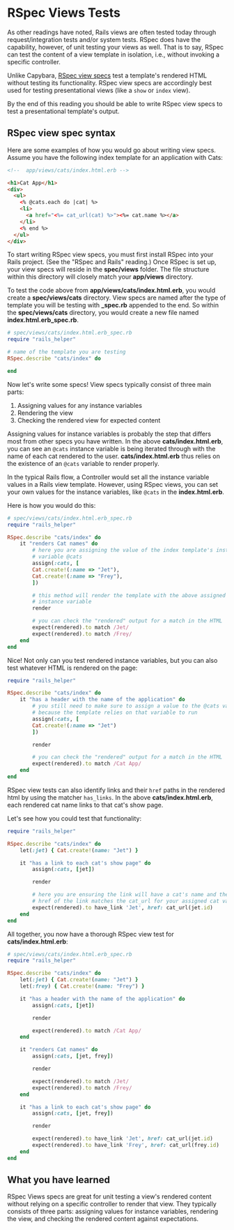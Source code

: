 # RSpec Views Tests

As other readings have noted, Rails views are often tested today through
request/integration tests and/or system tests. RSpec does have the capability,
however, of unit testing your views as well. That is to say, RSpec can test the
content of a view template in isolation, i.e., without invoking a specific
controller.

Unlike Capybara, [RSpec view specs] test a template's rendered HTML without
testing its functionality. RSpec view specs are accordingly best used for
testing presentational views (like a `show` or `index` view).

By the end of this reading you should be able to write RSpec view specs to test
a presentational template's output.

## RSpec view spec syntax

Here are some examples of how you would go about writing view specs. Assume you
have the following index template for an application with Cats:

```html
<!--  app/views/cats/index.html.erb -->

<h1>Cat App</h1>
<div>
  <ul>
    <% @cats.each do |cat| %>
    <li>
      <a href="<%= cat_url(cat) %>"><%= cat.name %></a>
    </li>
    <% end %>
  </ul>
</div>
```

To start writing RSpec view specs, you must first install RSpec into your Rails
project. (See the "RSpec and Rails" reading.) Once RSpec is set up, your view
specs will reside in the __spec/views__ folder. The file structure within this
directory will closely match your __app/views__ directory.

To test the code above from __app/views/cats/index.html.erb__, you would create
a __spec/views/cats__ directory. View specs are named after the type of template
you will be testing with __\_spec.rb__ appended to the end. So within the
__spec/views/cats__ directory, you would create a new file named
__index.html.erb_spec.rb__.

```ruby
# spec/views/cats/index.html.erb_spec.rb
require "rails_helper"

# name of the template you are testing
RSpec.describe "cats/index" do

end
```

Now let's write some specs! View specs typically consist of three main parts:

1. Assigning values for any instance variables
2. Rendering the view
3. Checking the rendered view for expected content

Assigning values for instance variables is probably the step that differs most
from other specs you have written. In the above __cats/index.html.erb__, you can
see an `@cats` instance variable is being iterated through with the name of each
cat rendered to the user. __cats/index.html.erb__ thus relies on the existence
of an `@cats` variable to render properly.

In the typical Rails flow, a Controller would set all the instance variable
values in a Rails view template. However, using RSpec views, you can set your
own values for the instance variables, like `@cats` in the __index.html.erb__.

Here is how you would do this:

```ruby
# spec/views/cats/index.html.erb_spec.rb
require "rails_helper"

RSpec.describe "cats/index" do
    it "renders Cat names" do
        # here you are assigning the value of the index template's instance
        # variable @cats
        assign(:cats, [
        Cat.create!(:name => "Jet"),
        Cat.create!(:name => "Frey"),
        ])

        # this method will render the template with the above assigned
        # instance variable
        render

        # you can check the "rendered" output for a match in the HTML
        expect(rendered).to match /Jet/
        expect(rendered).to match /Frey/
    end
end
```

Nice! Not only can you test rendered instance variables, but you can also test
whatever HTML is rendered on the page:

```ruby
require "rails_helper"

RSpec.describe "cats/index" do
    it "has a header with the name of the application" do
        # you still need to make sure to assign a value to the @cats variable
        # because the template relies on that variable to run
        assign(:cats, [
        Cat.create!(:name => "Jet")
        ])

        render

        # you can check the "rendered" output for a match in the HTML
        expect(rendered).to match /Cat App/
    end
end
```

RSpec view tests can also identify links and their `href` paths in the rendered
html by using the matcher `has_links`. In the above __cats/index.html.erb__,
each rendered cat name links to that cat's show page.

Let's see how you could test that functionality:

```ruby
require "rails_helper"

RSpec.describe "cats/index" do
    let(:jet) { Cat.create!(name: "Jet") }

    it "has a link to each cat's show page" do
        assign(:cats, [jet])

        render

        # here you are ensuring the link will have a cat's name and the
        # href of the link matches the cat_url for your assigned cat variable
        expect(rendered).to have_link 'Jet', href: cat_url(jet.id)
    end
end
```

All together, you now have a thorough RSpec view test for
__cats/index.html.erb__:

```ruby
# spec/views/cats/index.html.erb_spec.rb
require "rails_helper"

RSpec.describe "cats/index" do
    let(:jet) { Cat.create!(name: "Jet") }
    let(:frey) { Cat.create!(name: "Frey") }

    it "has a header with the name of the application" do
        assign(:cats, [jet])

        render

        expect(rendered).to match /Cat App/
    end

    it "renders Cat names" do
        assign(:cats, [jet, frey])

        render

        expect(rendered).to match /Jet/
        expect(rendered).to match /Frey/
    end

    it "has a link to each cat's show page" do
        assign(:cats, [jet, frey])

        render

        expect(rendered).to have_link 'Jet', href: cat_url(jet.id)
        expect(rendered).to have_link 'Frey', href: cat_url(frey.id)
    end
end
```

## What you have learned

RSpec Views specs are great for unit testing a view's rendered content without
relying on a specific controller to render that view. They typically consists of
three parts: assigning values for instance variables, rendering the view, and
checking the rendered content against expectations.

[RSpec view specs]: https://rspec.info/features/6-0/rspec-rails/view-specs/view-spec/
